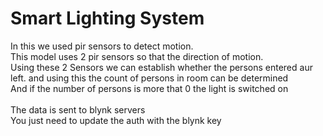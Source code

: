 <h1> Smart Lighting System </h1>

In this we used pir sensors to detect motion.<br>
This model uses 2 pir sensors so that the direction of motion.<br>
Using these 2 Sensors we can establish whether the persons entered aur left. and using this the count of persons in room can be determined<br>
And if the number of persons is more that 0 the light is switched on<br>
<br>
The data is sent to blynk servers<br>
You just need to update the auth with the blynk key 
